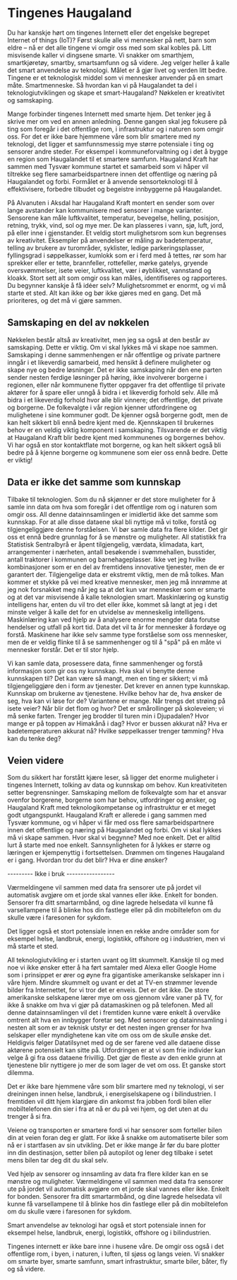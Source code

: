 # Tingenes Haugaland

Du har kanskje hørt om tingenes Internett eller det engelske begrepet Internet of things (IoT)? Først skulle alle vi mennesker på nett, barn som eldre – nå er det alle tingene vi omgir oss med som skal kobles på. Litt misvisende kaller vi dingsene smarte. Vi snakker om smarthjem, smartkjøretøy, smartby, smartsamfunn og så videre. Jeg velger heller å kalle det smart anvendelse av teknologi. Målet er å gjør livet og verden litt bedre. Tingene er et teknologisk middel som vi mennesker anvender på en smart måte. Smartmenneske. Så hvordan kan vi på Haugalandet ta del i teknologiutviklingen og skape et smart-Haugaland? Nøkkelen er kreativitet og samskaping.

Mange forbinder tingenes Internett med smarte hjem. Det tenker jeg å skrive mer om ved en annen anledning. Denne gangen skal jeg fokusere på ting som foregår i det offentlige rom, i infrastruktur og i naturen som omgir oss. For det er ikke bare hjemmene våre som blir smartere med ny teknologi, det ligger et samfunnsmessig mye større potensiale i ting og sensorer andre steder. For eksempel i kommuneforvaltning og i det å bygge en region som Haugalandet til et smartere samfunn. Haugaland Kraft har sammen med Tysvær kommune startet et samarbeid som vi håper vil tiltrekke seg flere samarbeidspartnere innen det offentlige og næring på Haugalandet og forbi. Formålet er å anvende sensorteknologi til å effektivisere, forbedre tilbudet og begeistre innbyggerne på Haugalandet.

På Alvanuten i Aksdal har Haugaland Kraft montert en sender som over lange avstander kan kommunisere med sensorer i mange varianter. Sensorene kan måle luftkvalitet, temperatur, bevegelse, helling, posisjon, retning, trykk, vind, sol og mye mer. De kan plasseres i vann, sjø, luft, jord, på eller inne i gjenstander. Et veldig stort mulighetsrom som kun begrenses av kreativitet. Eksempler på anvendelser er måling av badetemperatur, telling av brukere av turområder, syklister, ledige parkeringsplasser, fyllingsgrad i søppelkasser, kumlokk som er i ferd med å tettes, rør som har sprekker eller er tette, brannfeller, rottefeller, mørke gatelys, gryende oversvømmelser, isete veier, luftkvalitet, vær i øyblikket, vannstand og kloakk. Stort sett alt som omgir oss kan måles, identifiseres og rapporteres. Du begynner kanskje å få idéer selv? Mulighetsrommet er enormt, og vi må starte et sted. Alt kan ikke og bør ikke gjøres med en gang. Det må prioriteres, og det må vi gjøre sammen.

## Samskaping en del av nøkkelen

Nøkkelen består altså av kreativitet, men jeg sa også at den består av samskaping. Dette er viktig. Om vi skal lykkes må vi skape noe sammen. Samskaping i denne sammenhengen er når offentlige og private partnere inngår i et likeverdig samarbeid, med hensikt å definere muligheter og skape nye og bedre løsninger. Det er ikke samskaping når den ene parten sender nesten ferdige løsninger på høring, ikke involverer borgerne i regionen, eller når kommunene flytter oppgaver fra det offentlige til private aktører for å spare eller unngå å bidra i et likeverdig forhold selv. Alle må bidra i et likeverdig forhold hvor alle blir vinnere; det offentlige, det private og borgerne. De folkevalgte i vår region kjenner utfordringene og mulighetene i sine kommuner godt. De kjenner også borgerne godt, men de kan helt sikkert bli ennå bedre kjent med de. Kjennskapen til brukernes behov er en veldig viktig komponent i samskaping. Tilsvarende er det viktig at Haugaland Kraft blir bedre kjent med kommunenes og borgernes behov. Vi har også en stor kontaktflate mot borgerne, og kan helt sikkert også bli bedre på å kjenne borgerne og kommunene som eier oss ennå bedre. Dette er viktig!

## Data er ikke det samme som kunnskap

Tilbake til teknologien. Som du nå skjønner er det store muligheter for å samle inn data om hva som foregår i det offentlige rom og i naturen som omgir oss. All denne datainnsamlingen er imidlertid ikke det samme som kunnskap. For at alle disse dataene skal bli nyttige må vi tolke, forstå og tilgjengeliggjøre denne forståelsen. Vi bør samle data fra flere kilder. Det gir oss et ennå bedre grunnlag for å se mønstre og muligheter. All statistikk fra Statistisk Sentralbyrå er åpent tilgjengelig, værdata, klimadata, kart, arrangementer i nærheten, antall besøkende i svømmehallen, busstider, antall traktorer i kommunen og barnehageplasser. Ikke vet jeg hvilke kombinasjoner som er en del av fremtidens innovative tjenester, men de er garantert der. Tilgjengelige data er ekstremt viktig, men de må tolkes. Man kommer et stykke på vei med kreative mennesker, men jeg må innrømme at jeg nok forsnakket meg når jeg sa at det kun var mennesker som er smarte og at det var misvisende å kalle teknologien smart. Maskinlæring og kunstig intelligens har, enten du vil tro det eller ikke, kommet så langt at jeg i det minste velger å kalle det for en utvidelse av menneskelig intelligens. Maskinlæring kan ved hjelp av å analysere enorme mengder data forutse hendelser og utfall på kort tid. Data det vil ta år for mennesker å fordøye og forstå. Maskinene har ikke selv samme type forståelse som oss mennesker, men de er veldig flinke til å se sammenhenger og til å "spå" på en måte vi mennesker forstår. Det er til stor hjelp.

Vi kan samle data, prosessere data, finne sammenhenger og forstå informasjon som gir oss ny kunnskap. Hva skal vi benytte denne kunnskapen til? Det kan være så mangt, men en ting er sikkert; vi må tilgjengeliggjøre den i form av tjenester. Det krever en annen type kunnskap. Kunnskap om brukerne av tjenestene. Hvilke behov har de, hva ønsker de seg, hva kan vi løse for de? Variantene er mange. Når trengs det strøing på isete veier? Når blir det flom og hvor? Det er smårollinger på skoleveien; vi må senke farten. Trenger jeg brodder til turen min i Djupadalen? Hvor mange er på toppen av Himakånå i dag? Hvor er bussen akkurat nå? Hva er badetemperaturen akkurat nå? Hvilke søppelkasser trenger tømming? Hva kan du tenke deg?

## Veien videre

Som du sikkert har forstått kjære leser, så ligger det enorme muligheter i tingenes Internett, tolking av data og kunnskap om behov. Kun kreativiteten setter begrensninger. Samskaping mellom de folkevalgte som har et ansvar ovenfor borgerene, borgerne som har behov, utfordringer og ønsker, og Haugaland Kraft med teknologikompetanse og infrastruktur er et meget godt utgangspunkt. Haugaland Kraft er allerede i gang sammen med Tysvær kommune, og vi håper vi får med oss flere samarbeidspartnere innen det offentlige og næring på Haugalandet og forbi. Om vi skal lykkes må vi skape sammen. Hvor skal vi begynne? Med noe enkelt. Det er alltid lurt å starte med noe enkelt. Sannsynligheten for å lykkes er større og læringen er kjempenyttig i fortsettelsen. Drømmen om tingenes Haugaland er i gang. Hvordan tror du det blir? Hva er dine ønsker?




--------- Ikke i bruk -----------------




Værmeldingene vil sammen med data fra sensorer ute på jordet vil automatisk avgjøre om et jorde skal vannes eller ikke. Enkelt for bonden. Sensorer fra ditt smartarmbånd, og dine lagrede helsedata vil kunne få varsellampene til å blinke hos din fastlege eller på din mobiltelefon om du skulle være i faresonen for sykdom.


 Det ligger også et stort potensiale innen en rekke andre områder som for eksempel helse, landbruk, energi, logistikk, offshore og i industrien, men vi må starte et sted.



All teknologiutvikling er i starten uvant og litt skummelt. Kanskje til og med noe vi ikke ønsker etter å ha ført samtaler med Alexa eller Google Home som i prinsippet er ører og øyne fra gigantiske amerikanske selskaper inn i våre hjem. Mindre skummelt og uvant er det at TV-en strømmer levende bilder fra Internettet, for vi tror det er enveis. Det er det ikke. De store amerikanske selskapene lærer mye om oss gjennom våre vaner på TV, for ikke å snakke om hva vi gjør på datamaskinen og på telefonen. Med all denne datainnsamlingen vil det i fremtiden kunne være enkelt å overvåke omtrent alt hva en innbygger foretar seg. Med sensorer og datainnsamling i nesten alt som er av teknisk utstyr er det nesten ingen grenser for hva selskaper eller myndighetene kan vite om oss om de skulle ønske det. Heldigvis følger Datatilsynet med og de ser farene ved alle dataene disse aktørene potensielt kan sitte på. Utfordringen er at vi som frie individer kan velge å gi fra oss dataene frivillig. Det gjør de fleste av den enkle grunn at tjenestene blir nyttigere jo mer de som lager de vet om oss. Et ganske stort dilemma.


Det er ikke bare hjemmene våre som blir smartere med ny teknologi, vi ser dreiningen innen helse, landbruk, i energiselskapene og i bilindustrien. I fremtiden vil ditt hjem klargjøre din ankomst fra jobben fordi bilen eller mobiltelefonen din sier i fra at nå er du på vei hjem, og det uten at du trenger å si fra.

Veiene og transporten er smartere fordi vi har sensorer som forteller bilen din at veien foran deg er glatt. For ikke å snakke om automatiserte biler som nå er i startfasen av sin utvikling. Det er ikke mange år før du bare plotter inn din destinasjon, setter bilen på autopilot og lener deg tilbake i setet mens bilen tar deg dit du skal selv.

Ved hjelp av sensorer og innsamling av data fra flere kilder kan en se mønstre og muligheter. Værmeldingene vil sammen med data fra sensorer ute på jordet vil automatisk avgjøre om et jorde skal vannes eller ikke. Enkelt for bonden. Sensorer fra ditt smartarmbånd, og dine lagrede helsedata vil kunne få varsellampene til å blinke hos din fastlege eller på din mobiltelefon om du skulle være i faresonen for sykdom.

Smart anvendelse av teknologi har også et stort potensiale innen for eksempel helse, landbruk, energi, logistikk, offshore og i bilindustrien.

Tingenes internett er ikke bare inne i husene våre. De omgir oss også i det offentlige rom, i byen, i naturen, i luften, til sjøss og langs veien. Vi snakker om smarte byer, smarte samfunn, smart infrastruktur, smarte biler, båter, fly og så videre.




